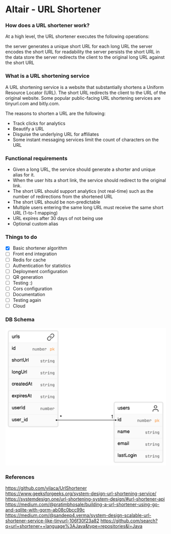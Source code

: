 # Altair - URL Shortener

### How does a URL shortener work?

At a high level, the URL shortener executes the following operations:

the server generates a unique short URL for each long URL
the server encodes the short URL for readability
the server persists the short URL in the data store
the server redirects the client to the original long URL against the short URL

### What is a URL shortening service

A URL shortening service is a website that substantially shortens a Uniform Resource Locator (URL). The short URL
redirects the client to the URL of the original website. Some popular public-facing URL shortening services are
tinyurl.com and bitly.com.

The reasons to shorten a URL are the following:

- Track clicks for analytics
- Beautify a URL
- Disguise the underlying URL for affiliates
- Some instant messaging services limit the count of characters on the URL

### Functional requirements

- Given a long URL, the service should generate a shorter and unique alias for it.
- When the user hits a short link, the service should redirect to the original link.
- The short URL should support analytics (not real-time) such as the number of redirections from the shortened URL
- The short URL should be non-predictable
- Multiple users entering the same long URL must receive the same short URL (1-to-1 mapping)
- URL expires after 30 days of not being use
- Optional custom alias

### Things to do
- [x] Basic shortener algorithm
- [ ] Front end integration
- [ ] Redis for cache
- [ ] Authentication for statistics
- [ ] Deployment configuration
- [ ] QR generation
- [ ] Testing :)
- [ ] Cors configuration
- [ ] Documentation
- [ ] Testing again
- [ ] Cloud
 
### DB Schema
![ER-Diagram.png](.github%2Fmedia%2FER-Diagram.png)


### References

https://github.com/vilaca/UrlShortener
https://www.geeksforgeeks.org/system-design-url-shortening-service/
https://systemdesign.one/url-shortening-system-design/#url-shortener-api
https://medium.com/@pratimbhosale/building-a-url-shortener-using-go-and-sqlite-with-gorm-ab08c0bcc99c
https://medium.com/@sandeep4.verma/system-design-scalable-url-shortener-service-like-tinyurl-106f30f23a82
https://github.com/search?q=url+shortener++language%3AJava&type=repositories&l=Java
